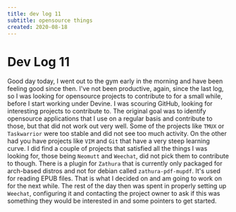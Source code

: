 ```yaml
---
title: dev log 11
subtitle: opensource things
created: 2020-08-18
---
```

# Dev Log 11

Good day today, I went out to the gym early in the morning and have been
feeling good since then. I've not been productive, again, since the last log,
so I was looking for opensource projects to contribute to for a small while,
before I start working under Devine. I was scouring GitHub, looking for
interesting projects to contribute to. The original goal was to identify
opensource applications that I use on a regular basis and contribute to those,
but that did not work out very well. Some of the projects like `TMUX` or
`Taskwarrior` were too stable and did not see too much activity. On the other
had you have projects like `VIM` and `Git` that have a very steep learning
curve. I did find a couple of projects that satisfied all the things I was
looking for, those being `Neomutt` and `Weechat`, did not pick them to
contribute to though. There is a plugin for `Zathura` that is currently only
packaged for arch-based distros and not for debian called `zathura-pdf-mupdf`.
It's used for reading EPUB files. That is what I decided on and am going to
work on for the next while. The rest of the day then was spent in properly
setting up `Weechat`, configuring it and contacting the project owner to ask if
this was something they would be interested in and some pointers to get
started.
